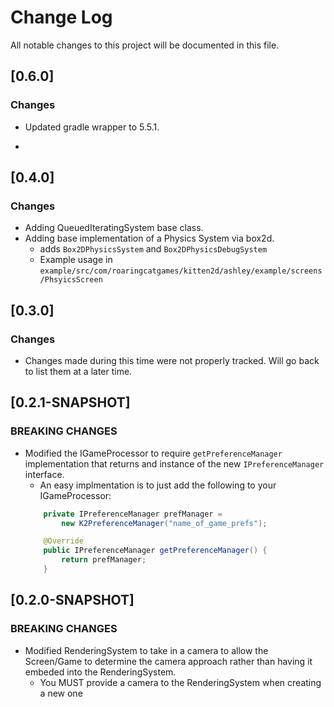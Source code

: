 # Change Log
All notable changes to this project will be documented in this file.

## [0.6.0]

### Changes

- Updated gradle wrapper to 5.5.1.

- 

## [0.4.0]

### Changes

- Adding QueuedIteratingSystem base class.
- Adding base implementation of a Physics System via box2d.
  - adds ```Box2DPhysicsSystem``` and ```Box2DPhysicsDebugSystem```
  - Example usage in ```example/src/com/roaringcatgames/kitten2d/ashley/example/screens/PhsyicsScreen```

## [0.3.0]

### Changes

- Changes made during this time were not properly tracked. Will go back to list them at a later time.

## [0.2.1-SNAPSHOT]
### BREAKING CHANGES
- Modified the IGameProcessor to require ```getPreferenceManager``` implementation that returns and instance of the new ```IPreferenceManager``` interface.
    - An easy implmentation is to just add the following to your IGameProcessor:
    ```Java
        private IPreferenceManager prefManager =
            new K2PreferenceManager("name_of_game_prefs");

        @Override
        public IPreferenceManager getPreferenceManager() {
            return prefManager;
        }
    ```

## [0.2.0-SNAPSHOT]
### BREAKING CHANGES
- Modified RenderingSystem to take in a camera to allow the Screen/Game to determine the camera approach rather than having it embeded into the RenderingSystem.
    - You MUST provide a camera to the RenderingSystem when creating a new one
